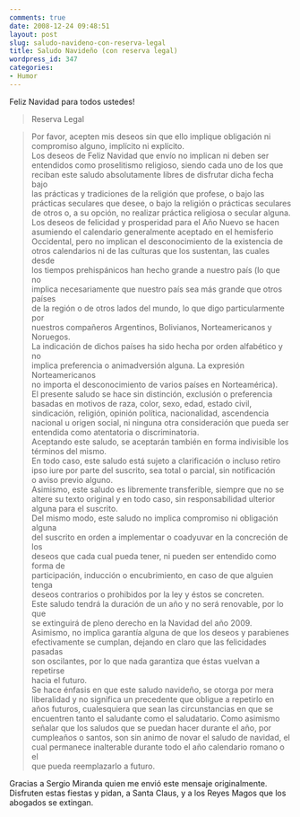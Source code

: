 ```yaml
---
comments: true
date: 2008-12-24 09:48:51
layout: post
slug: saludo-navideno-con-reserva-legal
title: Saludo Navideño (con reserva legal)
wordpress_id: 347
categories:
- Humor
---
```


Feliz Navidad para todos ustedes!

> Reserva Legal

> Por favor, acepten mis deseos sin que ello implique obligación ni  
compromiso alguno, implícito ni explícito.  
Los deseos de Feliz Navidad que envío no implican ni deben ser  
entendidos como proselitismo religioso, siendo cada uno de los que  
reciban este saludo absolutamente libres de disfrutar dicha fecha bajo  
las prácticas y tradiciones de la religión que profese, o bajo las  
prácticas seculares que desee, o bajo la religión o prácticas seculares  
de otros o, a su opción, no realizar práctica religiosa o secular alguna.  
Los deseos de felicidad y prosperidad para el Año Nuevo se hacen  
asumiendo el calendario generalmente aceptado en el hemisferio  
Occidental, pero no implican el desconocimiento de la existencia de  
otros calendarios ni de las culturas que los sustentan, las cuales desde  
los tiempos prehispánicos han hecho grande a nuestro país (lo que no  
implica necesariamente que nuestro país sea más grande que otros países  
de la región o de otros lados del mundo, lo que digo particularmente por  
nuestros compañeros Argentinos, Bolivianos, Norteamericanos y Noruegos.  
La indicación de dichos países ha sido hecha por orden alfabético y no  
implica preferencia o animadversión alguna. La expresión Norteamericanos  
no importa el desconocimiento de varios países en Norteamérica).  
El presente saludo se hace sin distinción, exclusión o preferencia  
basadas en motivos de raza, color, sexo, edad, estado civil,  
sindicación, religión, opinión política, nacionalidad, ascendencia  
nacional u origen social, ni ninguna otra consideración que pueda ser  
entendida como atentatoria o discriminatoria.  
Aceptando este saludo, se aceptarán también en forma indivisible los  
términos del mismo.  
En todo caso, este saludo está sujeto a clarificación o incluso retiro  
ipso iure por parte del suscrito, sea total o parcial, sin notificación  
o aviso previo alguno.  
Asimismo, este saludo es libremente transferible, siempre que no se  
altere su texto original y en todo caso, sin responsabilidad ulterior  
alguna para el suscrito.  
Del mismo modo, este saludo no implica compromiso ni obligación alguna  
del suscrito en orden a implementar o coadyuvar en la concreción de los  
deseos que cada cual pueda tener, ni pueden ser entendido como forma de  
participación, inducción o encubrimiento, en caso de que alguien tenga  
deseos contrarios o prohibidos por la ley y éstos se concreten.  
Este saludo tendrá la duración de un año y no será renovable, por lo que  
se extinguirá de pleno derecho en la Navidad del año 2009.  
Asimismo, no implica garantía alguna de que los deseos y parabienes  
efectivamente se cumplan, dejando en claro que las felicidades pasadas  
son oscilantes, por lo que nada garantiza que éstas vuelvan a repetirse  
hacia el futuro.  
Se hace énfasis en que este saludo navideño, se otorga por mera  
liberalidad y no significa un precedente que obligue a repetirlo en  
años futuros, cualesquiera que sean las circunstancias en que se  
encuentren tanto el saludante como el saludatario. Como asimismo  
señalar que los saludos que se puedan hacer durante el año, por  
cumpleaños o santos, son sin animo de novar el saludo de navidad, el  
cual permanece inalterable durante todo el año calendario romano o el  
que pueda reemplazarlo a futuro.

>   


Gracias a Sergio Miranda quien me envió este mensaje originalmente. Disfruten estas fiestas y pidan, a Santa Claus, y a los Reyes Magos que los abogados se extingan.

  




